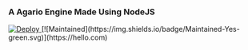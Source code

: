 ### A Agario Engine Made Using NodeJS
<a href="https://heroku.com/deploy?template=https://github.com/WickedTree/Agario-clone/tree/Main" target="_blank">
  <img src="https://www.herokucdn.com/deploy/button.svg" alt="Deploy">
</a>
[![Maintained](https://img.shields.io/badge/Maintained-Yes-green.svg)](https://hello.com)
